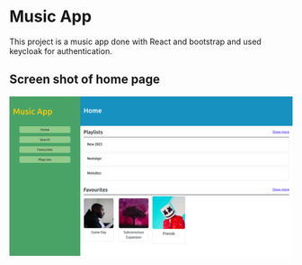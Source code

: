 # Music App

This project is a music app done with React and bootstrap and used keycloak for authentication.




## Screen shot of home page

![Screen shot](screenshot.png)